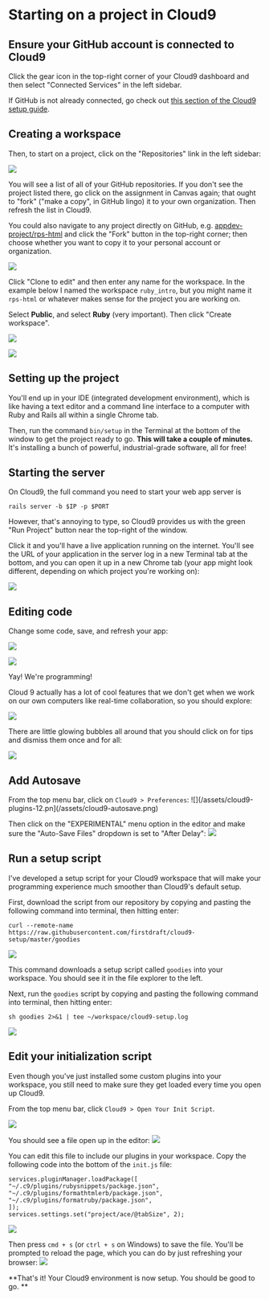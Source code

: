 # Starting on a project in Cloud9

## Ensure your GitHub account is connected to Cloud9

Click the gear icon in the top-right corner of your Cloud9 dashboard and then select "Connected Services" in the left sidebar.

If GitHub is not already connected, go check out [this section of the Cloud9 setup guide](setting-up-your-cloud9-workspace.md#connect-your-github-account-to-cloud9).

## Creating a workspace

Then, to start on a project, click on the "Repositories" link in the left sidebar:

![](/assets/click_repositories.png)

You will see a list of all of your GitHub repositories. If you don't see the project listed there, go click on the assignment in Canvas again; that ought to "fork" ("make a copy", in GitHub lingo) it to your own organization. Then refresh the list in Cloud9.

You could also navigate to any project directly on GitHub, e.g. [appdev-project/rps-html](https://github.com/appdev-projects/rps-html) and click the "Fork" button in the top-right corner; then choose whether you want to copy it to your personal account or organization.

![](/assets/search_and_clone.png)

Click "Clone to edit" and then enter any name for the workspace. In the example below I named the workspace `ruby_intro`, but you might name it `rps-html` or whatever makes sense for the project you are working on.

Select **Public**, and select **Ruby** (very important). Then click "Create workspace".

![](/assets/configure_workspace.png)

![](/assets/creating_workspace.png)

## Setting up the project

You'll end up in your IDE (integrated development environment), which is like having a text editor and a command line interface to a computer with Ruby and Rails all within a single Chrome tab.

Then, run the command `bin/setup` in the Terminal at the bottom of the window to get the project ready to go. **This will take a couple of minutes.** It's installing a bunch of powerful, industrial-grade software, all for free!

## Starting the server

On Cloud9, the full command you need to start your web app server is

```
rails server -b $IP -p $PORT
```

However, that's annoying to type, so Cloud9 provides us with the green "Run Project" button near the top-right of the window.

Click it and you'll have a live application running on the internet. You'll see the URL of your application in the server log in a new Terminal tab at the bottom, and you can open it up in a new Chrome tab (your app might look different, depending on which project you're working on):

![](/assets/rails_server.gif)

## Editing code

Change some code, save, and refresh your app:

![](/assets/change_code.gif)

![](/assets/other_urls.gif)

Yay! We're programming!

Cloud 9 actually has a lot of cool features that we don't get when we work on our own computers like real-time collaboration, so you should explore:

![](/assets/cloud_9_workflow.png)

There are little glowing bubbles all around that you should click on for tips and dismiss them once and for all:

![](/assets/cloud9-tips.png)

## Add Autosave

From the top menu bar, click on `Cloud9 > Preferences`:
![](/assets/cloud9-plugins-12.pn](/assets/cloud9-autosave.png)

Then click on the "EXPERIMENTAL" menu option in the editor and make sure the "Auto-Save Files" dropdown is set to "After Delay":
![](/assets/cloud9-autosave-2.png)

## Run a setup script

I've developed a setup script for your Cloud9 workspace that will make your programming experience much smoother than Cloud9's default setup.

First, download the script from our repository by copying and pasting the following command into terminal, then hitting enter:

```
curl --remote-name https://raw.githubusercontent.com/firstdraft/cloud9-setup/master/goodies
```
![](/assets/cloud9-setup-script.png)

This command downloads a setup script called `goodies` into your workspace. You should see it in the file explorer to the left.

Next, run the `goodies` script by copying and pasting the following command into terminal, then hitting enter:

```
sh goodies 2>&1 | tee ~/workspace/cloud9-setup.log
```

![](/assets/cloud9-setup-script-2.png)

## Edit your initialization script

Even though you've just installed some custom plugins into your workspace, you still need to make sure they get loaded every time you open up Cloud9.

From the top menu bar, click `Cloud9 > Open Your Init Script`.

![](/assets/cloud9-plugins-8.png)

You should see a file open up in the editor:
![](/assets/cloud9-plugins-9.png)

You can edit this file to include our plugins in your workspace. Copy the following code into the bottom of the `init.js` file:

```
services.pluginManager.loadPackage([
"~/.c9/plugins/rubysnippets/package.json",
"~/.c9/plugins/formathtmlerb/package.json",
"~/.c9/plugins/formatruby/package.json",
]);
services.settings.set("project/ace/@tabSize", 2);
```
![](/assets/cloud9-plugins-10.png)

Then press `cmd + s` (or `ctrl + s` on Windows) to save the file. You'll be prompted to reload the page, which you can do by just refreshing your browser: 
![](/assets/cloud9-plugins-11.png)

**That's it! Your Cloud9 environment is now setup. You should be good to go. **